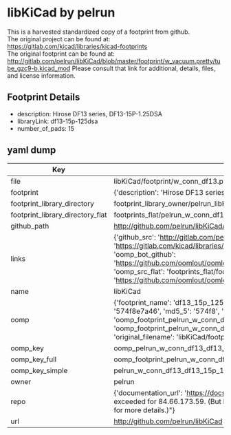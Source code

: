 # libKiCad by pelrun  
This is a harvested standardized copy of a footprint from github.  
The original project can be found at:  
https://gitlab.com/kicad/libraries/kicad-footprints  
The original footprint can be found at:
http://gitlab.com/pelrun/libKiCad/blob/master/footprint/w_vacuum.pretty/tube_gzc9-b.kicad_mod
Please consult that link for additional, details, files, and license information.  
## Footprint Details
* description: Hirose DF13 series, DF13-15P-1.25DSA  
* libraryLink: df13-15p-125dsa  
* number_of_pads: 15  
## yaml dump  
| Key | Value |  
| --- | --- |  
| file | libKiCad/footprint/w_conn_df13.pretty/df13-15p-125dsa.kicad_mod |  
| footprint | {'description': 'Hirose DF13 series, DF13-15P-1.25DSA', 'libraryLink': 'df13-15p-125dsa', 'number_of_pads': 15} |  
| footprint_library_directory | footprint_library_owner/pelrun_libKiCad |  
| footprint_library_directory_flat | footprints_flat/pelrun_w_conn_df13_df13_15p_125dsa/working |  
| github_path | http://github.com/pelrun/libKiCad/blob/master/footprint/w_conn_df13.pretty/df13-15p-125dsa.kicad_mod |  
| links | {'github_src': 'http://gitlab.com/pelrun/libKiCad/blob/master/footprint/w_vacuum.pretty/tube_gzc9-b.kicad_mod', 'github_src_repo': 'https://gitlab.com/kicad/libraries/kicad-footprints', 'oomp_bot': 'footprints/pelrun_w_conn_df13_df13_15p_125dsa/working', 'oomp_bot_github': 'https://github.com/oomlout/oomlout_oomp_footprint_bot/tree/main/footprints/pelrun_w_conn_df13_df13_15p_125dsa/working', 'oomp_src_flat': 'footprints_flat/footprints_flat/pelrun_w_conn_df13_df13_15p_125dsa/working', 'oomp_src_flat_github': 'https://github.com/oomlout/oomlout_oomp_footprint_src/tree/main/footprints_flat/pelrun_w_conn_df13_df13_15p_125dsa/working'} |  
| name | libKiCad |  
| oomp | {'footprint_name': 'df13_15p_125dsa', 'library_name': 'w_conn_df13', 'md5': '574f8e7a46dc889a87d65d39b046dd15', 'md5_10': '574f8e7a46', 'md5_5': '574f8', 'md5_6': '574f8e', 'oomp_key': 'oomp_pelrun_w_conn_df13_df13_15p_125dsa', 'oomp_key_extra': 'oomp_footprint_pelrun_w_conn_df13_df13_15p_125dsa', 'oomp_key_full': 'oomp_footprint_pelrun_w_conn_df13_df13_15p_125dsa_574f8e', 'oomp_key_simple': 'pelrun_w_conn_df13_df13_15p_125dsa', 'original_filename': 'libKiCad/footprint/w_conn_df13.pretty/df13-15p-125dsa.kicad_mod', 'owner_name': 'pelrun'} |  
| oomp_key | oomp_pelrun_w_conn_df13_df13_15p_125dsa |  
| oomp_key_full | oomp_footprint_pelrun_w_conn_df13_df13_15p_125dsa |  
| oomp_key_simple | pelrun_w_conn_df13_df13_15p_125dsa |  
| owner | pelrun |  
| repo | {'documentation_url': 'https://docs.github.com/rest/overview/resources-in-the-rest-api#rate-limiting', 'message': "API rate limit exceeded for 84.66.173.59. (But here's the good news: Authenticated requests get a higher rate limit. Check out the documentation for more details.)"} |  
| url | http://github.com/pelrun/libKiCad |  

